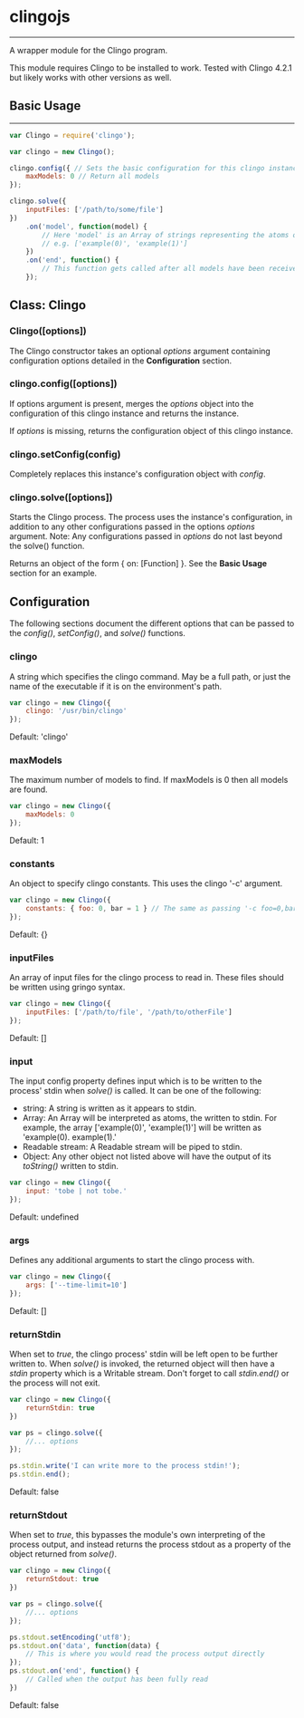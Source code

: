 # clingojs
----------

A wrapper module for the Clingo program.

This module requires Clingo to be installed to work. Tested with Clingo 4.2.1 but likely works with other versions as well.

## Basic Usage
--------------

```javascript
var Clingo = require('clingo');

var clingo = new Clingo();

clingo.config({ // Sets the basic configuration for this clingo instance
	maxModels: 0 // Return all models
});

clingo.solve({
	inputFiles: ['/path/to/some/file']
})
	.on('model', function(model) {
		// Here 'model' is an Array of strings representing the atoms of the model
		// e.g. ['example(0)', 'example(1)']
	})
	.on('end', function() {
		// This function gets called after all models have been received
	});
```

## Class: Clingo

### Clingo([options])

The Clingo constructor takes an optional _options_ argument containing configuration options detailed in the __Configuration__ section.

### clingo.config([options])

If options argument is present, merges the _options_ object into the configuration of this clingo instance and returns the instance.

If _options_ is missing, returns the configuration object of this clingo instance.

### clingo.setConfig(config)

Completely replaces this instance's configuration object with _config_.

### clingo.solve([options])

Starts the Clingo process. The process uses the instance's configuration, in addition to any other configurations passed in the options _options_ argument. Note: Any configurations passed in _options_ do not last beyond the solve() function.

Returns an object of the form { on: [Function] }. See the __Basic Usage__ section for an example.

## Configuration

The following sections document the different options that can be passed to the _config()_, _setConfig()_, and _solve()_ functions.

### clingo

A string which specifies the clingo command. May be a full path, or just the name of the executable if it is on the environment's path.

```javascript
var clingo = new Clingo({
	clingo: '/usr/bin/clingo'
});
```

Default: 'clingo'

### maxModels

The maximum number of models to find. If maxModels is 0 then all models are found.

```javascript
var clingo = new Clingo({
	maxModels: 0
});
```

Default: 1

### constants

An object to specify clingo constants. This uses the clingo '-c' argument.

```javascript
var clingo = new Clingo({
	constants: { foo: 0, bar = 1 } // The same as passing '-c foo=0,bar=1' on the command line
});
```

Default: {}

### inputFiles

An array of input files for the clingo process to read in. These files should be written using gringo syntax.

```javascript
var clingo = new Clingo({
	inputFiles: ['/path/to/file', '/path/to/otherFile']
});
```

Default: []

### input

The input config property defines input which is to be written to the process' stdin when _solve()_ is called. It can be one of the following:

- string: A string is written as it appears to stdin.
- Array: An Array will be interpreted as atoms, the written to stdin. For example, the array ['example(0)', 'example(1)'] will be written as 'example(0). example(1).'
- Readable stream: A Readable stream will be piped to stdin.
- Object: Any other object not listed above will have the output of its _toString()_ written to stdin.

```javascript
var clingo = new Clingo({
	input: 'tobe | not tobe.'
});
```

Default: undefined

### args

Defines any additional arguments to start the clingo process with.

```javascript
var clingo = new Clingo({
	args: ['--time-limit=10']
});
```

Default: []

### returnStdin

When set to _true_, the clingo process' stdin will be left open to be further written to. When _solve()_ is invoked, the returned object will then have a _stdin_ property which is a Writable stream. Don't forget to call _stdin.end()_ or the process will not exit.

```javascript
var clingo = new Clingo({
	returnStdin: true
})

var ps = clingo.solve({
	//... options
});

ps.stdin.write('I can write more to the process stdin!');
ps.stdin.end();
```

Default: false

### returnStdout

When set to _true_, this bypasses the module's own interpreting of the process output, and instead returns the process stdout as a property of the object returned from _solve()_.

```javascript
var clingo = new Clingo({
	returnStdout: true
})

var ps = clingo.solve({
	//... options
});

ps.stdout.setEncoding('utf8');
ps.stdout.on('data', function(data) {
	// This is where you would read the process output directly
});
ps.stdout.on('end', function() {
	// Called when the output has been fully read
})
```

Default: false
